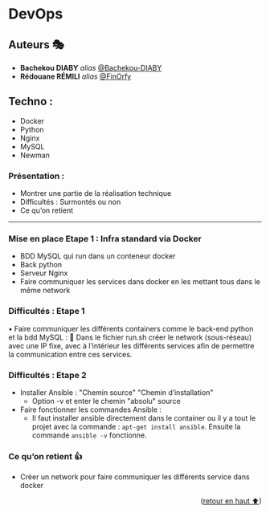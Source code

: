 # DevOps  <a name="readme-top"></a>

## Auteurs 🎭

* **Bachekou DIABY** _alias_ [@Bachekou-DIABY](https://github.com/Bachekou-DIABY)
* **Rédouane RÉMILI** _alias_ [@FinOrfy](https://github.com/red-rml)


## Techno : 
* Docker
* Python
* Nginx
* MySQL
* Newman

### Présentation : 
- Montrer une partie de la réalisation technique
- Difficultés : Surmontés ou non 
- Ce qu’on retient

---

### Mise en place Etape 1 : Infra standard via Docker
- BDD MySQL qui run dans un conteneur docker
- Back python
- Serveur Nginx 
- Faire communiquer les services dans docker en les mettant tous dans le même network 


### Difficultés : Etape 1
•	Faire communiquer les différents containers comme le back-end python et la bdd MySQL : 
	Dans le fichier run.sh créer le network (sous-réseau) avec une IP fixe, avec à l’intérieur les différents services afin de permettre la communication entre ces services.

### Difficultés : Etape 2
* Installer Ansible : "Chemin source" "Chemin d’installation" 
  * Option -v et enter le chemin "absolu" source
* Faire fonctionner les commandes Ansible :
  * Il faut installer ansible directement dans le container ou il y a tout le projet avec la commande : ```apt-get install ansible```. Ensuite la commande ```ansible -v``` fonctionne.


### Ce qu’on retient 👍 

* Créer un network pour faire communiquer les différents service dans docker

 
<p align="right">(<a href="#readme-top">retour en haut ⬆</a>)</p>
